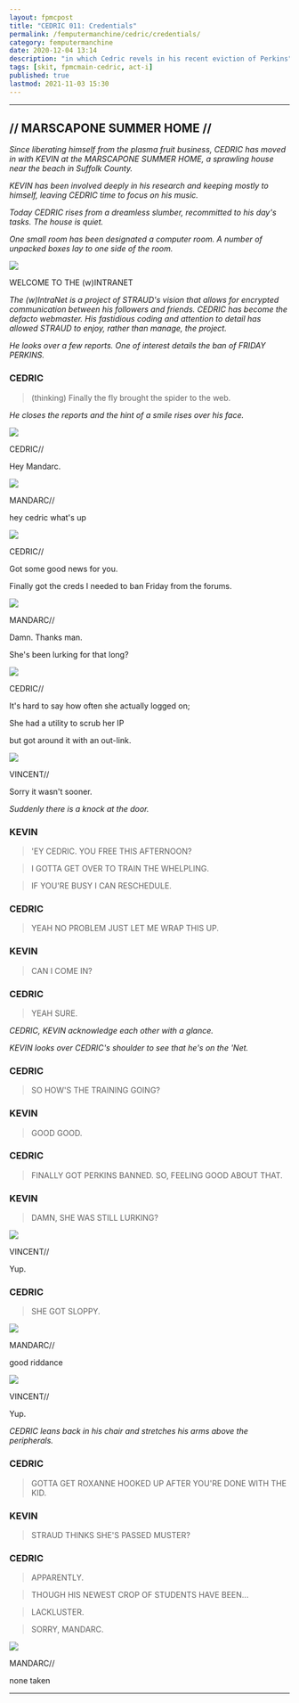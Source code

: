 ```yaml
---
layout: fpmcpost
title: "CEDRIC 011: Credentials"
permalink: /femputermanchine/cedric/credentials/
category: femputermanchine
date: 2020-12-04 13:14
description: "in which Cedric revels in his recent eviction of Perkins"
tags: [skit, fpmcmain-cedric, act-i]
published: true
lastmod: 2021-11-03 15:30
---
```

[//]: # ( 12/04/20  -added)
[//]: # ( 03/03/21  -the house is in suffolk, not nassau county)
[//]: # ( 11/03/21  -title added)

*****

## // MARSCAPONE SUMMER HOME // ##

<I>Since liberating himself from the plasma fruit business, CEDRIC has moved in with KEVIN at the MARSCAPONE SUMMER HOME, a sprawling house near the beach in Suffolk County. </i>

<i>KEVIN has been involved deeply in his research and keeping mostly to himself, leaving CEDRIC time to focus on his music.</i>

<i>Today CEDRIC rises from a dreamless slumber, recommitted to his day's tasks. The house is quiet.</i>

<i>One small room has been designated a computer room. A number of unpacked boxes lay to one side of the room.</i>

<div class="chat-box">
<img src="{{ site.url }}/assets/tb/moon.jpg" class="chat-portrait" />
<p class="ppl-sez">WELCOME TO THE (w)INTRANET</p>
</div>

<i>The (w)IntraNet is a project of STRAUD's vision that allows for encrypted communication between his followers and friends. CEDRIC has become the defacto webmaster. His fastidious coding and attention to detail has allowed STRAUD to enjoy, rather than manage, the project.</i>

<i>He looks over a few reports. One of interest details the ban of FRIDAY PERKINS.</i>

### CEDRIC ###

> (thinking) Finally the fly brought the spider to the web.

<i>He closes the reports and the hint of a smile rises over his face.</i>

<div class="chat-box">
<img src="{{ site.url }}/assets/tb/cedric-athl-tb.jpg" class="chat-portrait" />
<p class="ppl-sez">CEDRIC//</p>
<p class="ppl-sez">Hey Mandarc.</p>
</div>

<div class="chat-box">
<img src="{{ site.url }}/assets/tb/mandarc-happytb.jpg" class="chat-portrait" />
<p class="ppl-sez">MANDARC//</p>
<p class="ppl-sez">hey cedric what's up</p>
</div>

<div class="chat-box">
<img src="{{ site.url }}/assets/tb/cedric-athl-tb.jpg" class="chat-portrait" />
<p class="ppl-sez">CEDRIC//</p>
<p class="ppl-sez">Got some good news for you.</p>
<p class="ppl-sez">Finally got the creds I needed to ban Friday from the forums.</p>
</div>

<div class="chat-box">
<img src="{{ site.url }}/assets/tb/mandarc-happytb.jpg" class="chat-portrait" />
<p class="ppl-sez">MANDARC//</p>
<p class="ppl-sez">Damn. Thanks man.</p>
<p class="ppl-sez">She's been lurking for that long?</p>
</div>

<div class="chat-box">
<img src="{{ site.url }}/assets/tb/cedric-athl-tb.jpg" class="chat-portrait" />
<p class="ppl-sez">CEDRIC//</p>
<p class="ppl-sez">It's hard to say how often she actually logged on;</p>
<p class="ppl-sez">She had a utility to scrub her IP</p>
<p class="ppl-sez">but got around it with an out-link.</p>
</div>

<div class="chat-box">
<img src="{{ site.url }}/assets/tb/vincent.jpg" class="chat-portrait" />
<p class="ppl-sez">VINCENT//</p>
<p class="ppl-sez">Sorry it wasn't sooner.</p>
</div>

<i>Suddenly there is a knock at the door.</i>

### KEVIN ###

> 'EY CEDRIC. YOU FREE THIS AFTERNOON?

> I GOTTA GET OVER TO TRAIN THE WHELPLING.

> IF YOU'RE BUSY I CAN RESCHEDULE.

### CEDRIC ###

> YEAH NO PROBLEM JUST LET ME WRAP THIS UP.

### KEVIN ###

> CAN I COME IN?

### CEDRIC ###

> YEAH SURE.

<I>CEDRIC, KEVIN acknowledge each other with a glance.</i>

<i>KEVIN looks over CEDRIC's shoulder to see that he's on the 'Net.</i>

### CEDRIC ###

> SO HOW'S THE TRAINING GOING?

### KEVIN ###

> GOOD GOOD.

### CEDRIC ###

> FINALLY GOT PERKINS BANNED. SO, FEELING GOOD ABOUT THAT.

### KEVIN ###

> DAMN, SHE WAS STILL LURKING?

<div class="chat-box">
<img src="{{ site.url }}/assets/tb/vincent-tb.jpg" class="chat-portrait" />
<p class="ppl-sez">VINCENT//</p>
<p class="ppl-sez">Yup.</p>
</div>

### CEDRIC ###

> SHE GOT SLOPPY.

<div class="chat-box">
<img src="{{ site.url }}/assets/tb/mandarc-happytb.jpg" class="chat-portrait" />
<p class="ppl-sez">MANDARC//</p>
<p class="ppl-sez">good riddance</p>
</div>

<div class="chat-box">
<img src="{{ site.url }}/assets/tb/vincent-tb.jpg" class="chat-portrait" />
<p class="ppl-sez">VINCENT//</p>
<p class="ppl-sez">Yup.</p>
</div>

<I>CEDRIC leans back in his chair and stretches his arms above the peripherals.</i>

### CEDRIC ###

> GOTTA GET ROXANNE HOOKED UP AFTER YOU'RE DONE WITH THE KID.

### KEVIN ###

> STRAUD THINKS SHE'S PASSED MUSTER?

### CEDRIC ###

> APPARENTLY. 

> THOUGH HIS NEWEST CROP OF STUDENTS HAVE BEEN...

> LACKLUSTER.

> SORRY, MANDARC.

<div class="chat-box">
<img src="{{ site.url }}/assets/tb/mandarc-happytb.jpg" class="chat-portrait" />
<p class="ppl-sez">MANDARC//</p>
<p class="ppl-sez">none taken</p>
</div>

*****
